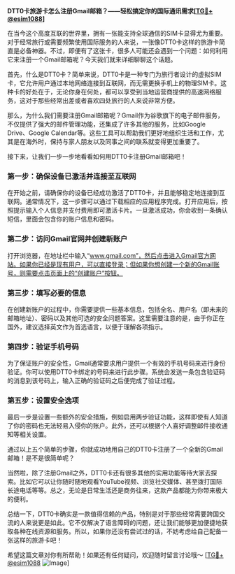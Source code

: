 **DTT0卡旅游卡怎么注册Gmail邮箱？——轻松搞定你的国际通讯需求[[TG💪+ @esim1088](https://t.me/s/esim1088)]**

在当今这个高度互联的世界里，拥有一张能支持全球通信的SIM卡显得尤为重要。对于经常旅行或需要频繁使用国际服务的人来说，一张像DTT0卡这样的旅游卡简直是必备神器。不过，即便有了这张卡，很多人可能还会遇到一个问题：如何利用它来注册一个Gmail邮箱呢？今天我们就来详细聊聊这个话题。

首先，什么是DTT0卡？简单来说，DTT0卡是一种专门为旅行者设计的虚拟SIM卡，它允许用户通过本地网络连接到互联网，而无需更换手机上的物理SIM卡。这种卡的好处在于，无论你身在何处，都可以享受到当地运营商提供的高速网络服务，这对于那些经常出差或者喜欢四处旅行的人来说非常方便。

那么，为什么我们需要注册Gmail邮箱呢？Gmail作为谷歌旗下的电子邮件服务，不仅提供了强大的邮件管理功能，还集成了许多其他的服务，比如Google Drive、Google Calendar等。这些工具可以帮助我们更好地组织生活和工作，尤其是在海外时，保持与家人朋友以及同事之间的联系就变得更加重要了。

接下来，让我们一步一步地看看如何用DTT0卡注册Gmail邮箱吧！

### 第一步：确保设备已激活并连接至互联网

在开始之前，请确保你的设备已经成功激活了DTT0卡，并且能够稳定地连接到互联网。通常情况下，这一步骤可以通过下载相应的应用程序完成。打开应用后，按照提示输入个人信息并支付费用即可激活卡片。一旦激活成功，你会收到一条确认短信，里面会包含你的账户信息和密码。

### 第二步：访问Gmail官网并创建新账户

打开浏览器，在地址栏中输入“www.gmail.com”，然后点击进入Gmail官方网站。如果你已经是现有用户，可以直接登录；但如果你想创建一个新的Gmail账号，则需要点击页面上的“创建账户”按钮。

### 第三步：填写必要的信息

在创建新账户的过程中，你需要提供一些基本信息，包括全名、用户名（即未来的邮箱地址）、密码以及其他可选的安全问题答案。这里需要注意的是，由于你正在国外，建议选择英文作为首选语言，以便于理解各项指示。

### 第四步：验证手机号码

为了保证账户的安全性，Gmail通常要求用户提供一个有效的手机号码来进行身份验证。你可以使用DTT0卡绑定的号码来进行此步骤。系统会发送一条包含验证码的消息到该号码上，输入正确的验证码之后便完成了验证过程。

### 第五步：设置安全选项

最后一步是设置一些额外的安全措施，例如启用两步验证功能，这样即使有人知道了你的密码也无法轻易入侵你的账户。此外，还可以根据个人喜好调整邮件接收通知等相关设置。

通过以上五个简单的步骤，你就成功地用自己的DTT0卡注册了一个全新的Gmail邮箱！是不是很简单呢？

当然啦，除了注册Gmail之外，DTT0卡还有很多其他的实用功能等待大家去探索。比如它可以让你随时随地观看YouTube视频、浏览社交媒体、甚至拨打国际长途电话等等。总之，无论是日常生活还是商务往来，这款产品都能为你带来极大的便利。

总结一下，DTT0卡确实是一款值得信赖的产品，特别是对于那些经常需要跨国交流的人来说更是如此。它不仅解决了语言障碍的问题，还让我们能够更加便捷地获取各种在线资源和服务。所以，如果你还没有尝试过的话，不妨考虑给自己配备一张这样的旅游卡吧！

希望这篇文章对你有所帮助！如果还有任何疑问，欢迎随时留言讨论哦～ [[TG💪+ @esim1088](https://t.me/s/esim1088) ![Image](https://i.postimg.cc/4NQfJmqS/Snipaste-2025-05-13-00-14-12.png)]